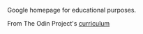 Google homepage for educational purposes.

From The Odin Project's [curriculum](http://www.theodinproject.com/courses/web-development-101/lessons/html-css)